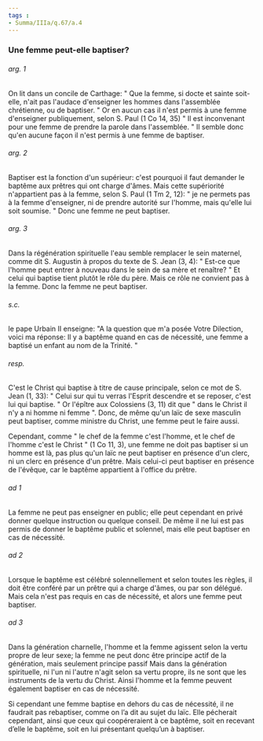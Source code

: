 ```yaml
---
tags : 
- Summa/IIIa/q.67/a.4
---
```


### Une femme peut-elle baptiser?

###### arg. 1
On lit dans un concile de Carthage: " Que la femme, si docte et sainte soit-elle, n'ait pas l'audace d'enseigner les hommes dans l'assemblée chrétienne, ou de baptiser. " Or en aucun cas il n'est permis à une femme d'enseigner publiquement, selon S. Paul (1 Co 14, 35) " Il est inconvenant pour une femme de prendre la parole dans l'assemblée. " Il semble donc qu'en aucune façon il n'est permis à une femme de baptiser. 

###### arg. 2
Baptiser est la fonction d'un supérieur: c'est pourquoi il faut demander le baptême aux prêtres qui ont charge d'âmes. Mais cette supériorité n'appartient pas à la femme, selon S. Paul (1 Tm 2, 12): " je ne permets pas à la femme d'enseigner, ni de prendre autorité sur l'homme, mais qu'elle lui soit soumise. " Donc une femme ne peut baptiser. 

###### arg. 3
Dans la régénération spirituelle l'eau semble remplacer le sein maternel, comme dit S. Augustin à propos du texte de S. Jean (3, 4): " Est-ce que l'homme peut entrer à nouveau dans le sein de sa mère et renaître? " Et celui qui baptise tient plutôt le rôle du père. Mais ce rôle ne convient pas à la femme. Donc la femme ne peut baptiser. 

###### s.c.
le pape Urbain II enseigne: "A la question que m'a posée Votre Dilection, voici ma réponse: Il y a baptême quand en cas de nécessité, une femme a baptisé un enfant au nom de la Trinité. " 

###### resp.
C'est le Christ qui baptise à titre de cause principale, selon ce mot de S. Jean (1, 33): " Celui sur qui tu verras l'Esprit descendre et se reposer, c'est lui qui baptise. " Or l'épître aux Colossiens (3, 11) dit que " dans le Christ il n'y a ni homme ni femme ". Donc, de même qu'un laïc de sexe masculin peut baptiser, comme ministre du Christ, une femme peut le faire aussi. 

Cependant, comme " le chef de la femme c'est l'homme, et le chef de l'homme c'est le Christ " (1 Co 11, 3), une femme ne doit pas baptiser si un homme est là, pas plus qu'un laïc ne peut baptiser en présence d'un clerc, ni un clerc en présence d'un prêtre. Mais celui-ci peut baptiser en présence de l'évêque, car le baptême appartient à l'office du prêtre. 

###### ad 1
La femme ne peut pas enseigner en public; elle peut cependant en privé donner quelque instruction ou quelque conseil. De même il ne lui est pas permis de donner le baptême public et solennel, mais elle peut baptiser en cas de nécessité. 

###### ad 2
Lorsque le baptême est célébré solennellement et selon toutes les règles, il doit être conféré par un prêtre qui a charge d'âmes, ou par son délégué. Mais cela n'est pas requis en cas de nécessité, et alors une femme peut baptiser. 

###### ad 3
Dans la génération charnelle, l'homme et la femme agissent selon la vertu propre de leur sexe; la femme ne peut donc être principe actif de la génération, mais seulement principe passif Mais dans la génération spirituelle, ni l'un ni l'autre n'agit selon sa vertu propre, ils ne sont que les instruments de la vertu du Christ. Ainsi l'homme et la femme peuvent également baptiser en cas de nécessité. 

Si cependant une femme baptise en dehors du cas de nécessité, il ne faudrait pas rebaptiser, comme on l’a dit au sujet du laïc. Elle pécherait cependant, ainsi que ceux qui coopéreraient à ce baptême, soit en recevant d’elle le baptême, soit en lui présentant quelqu’un à baptiser. 

